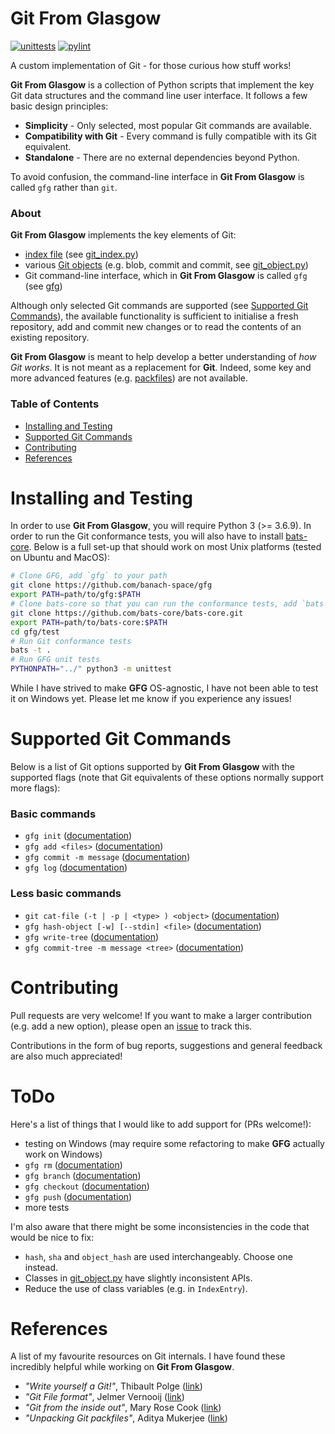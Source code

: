 Git From Glasgow
================

[![unittests](https://github.com/banach-space/gfg/workflows/Ubuntu-unittests/badge.svg?branch=main)](https://github.com/banach-space/gfg/actions?query=workflow%3AUbuntu-unittests+branch%3Amain)
[![pylint](https://github.com/banach-space/gfg/workflows/Ubuntu-pylint/badge.svg)](https://github.com/banach-space/gfg/actions?query=workflow%3AUbuntu-pylint+branch%3Amain)

A custom implementation of Git - for those curious how stuff works!

**Git From Glasgow** is a collection of Python scripts that implement the key
Git data structures and the command line user interface. It follows a
few basic design principles: 

* **Simplicity** - Only selected, most popular Git commands are available.
* **Compatibility with Git** - Every command is fully compatible with its Git
  equivalent.
* **Standalone** - There are no external dependencies beyond Python.

To avoid confusion, the command-line interface in **Git From Glasgow** is
called `gfg` rather than `git`.

### About
**Git From Glasgow** implements the key elements of Git:

* [index file](https://git-scm.com/docs/index-format#_cache_tree) (see [git_index.py](https://github.com/banach-space/gfg/blob/main/git_index.py))
* various [Git objects](https://matthew-brett.github.io/curious-git/git_object_types.html) (e.g. blob, commit and commit, see [git_object.py](https://github.com/banach-space/gfg/blob/main/git_object.py))
* Git command-line interface, which in **Git From Glasgow** is called `gfg` (see [gfg](https://github.com/banach-space/gfg/blob/main/gfg))

Although only selected Git commands are supported (see [Supported Git
Commands](#supported-git-commands)), the available functionality is sufficient
to initialise a fresh repository, add and commit new changes or to read the
contents of an existing repository.

**Git From Glasgow** is meant to help develop a better understanding of _how
Git works_. It is not meant as a replacement for **Git**. Indeed, some key and
more advanced features (e.g.
[packfiles](https://git-scm.com/book/en/v2/Git-Internals-Packfiles)) are not
available.

### Table of Contents
* [Installing and Testing](#installing-and-testing)
* [Supported Git Commands](#supported-git-commands)
* [Contributing](#contributing)
* [References](#references)

Installing and Testing
======================
In order to use **Git From Glasgow**, you will require Python 3 (>= 3.6.9).  In
order to run the Git conformance tests, you will also have to install
[bats-core](https://github.com/bats-core/bats-core). Below is a full set-up
that should work on most Unix platforms (tested on Ubuntu and MacOS):
```bash
# Clone GFG, add `gfg` to your path
git clone https://github.com/banach-space/gfg
export PATH=path/to/gfg:$PATH
# Clone bats-core so that you can run the conformance tests, add `bats` to your path
git clone https://github.com/bats-core/bats-core.git
export PATH=path/to/bats-core:$PATH
cd gfg/test
# Run Git conformance tests
bats -t .
# Run GFG unit tests
PYTHONPATH="../" python3 -m unittest
```
While I have strived to make **GFG** OS-agnostic, I have not been able to test
it on Windows yet. Please let me know if you experience any issues!

Supported Git Commands
==================
Below is a list of Git options supported by **Git From Glasgow** with the
supported flags (note that Git equivalents of these options normally support
more flags):
### Basic commands
* `gfg init` ([documentation](https://git-scm.com/docs/git-init))
* `gfg add <files>` ([documentation](https://git-scm.com/docs/git-add))
* `gfg commit -m message` ([documentation](https://git-scm.com/docs/git-commit))
* `gfg log` ([documentation](https://git-scm.com/docs/git-log))

### Less basic commands
* `git cat-file (-t | -p | <type> ) <object>`
  ([documentation](https://git-scm.com/docs/git-cat-file))
* `gfg hash-object [-w] [--stdin] <file>` ([documentation](https://git-scm.com/docs/git-hash-object))
* `gfg write-tree` ([documentation](https://git-scm.com/docs/git-write-tree))
* `gfg commit-tree -m message <tree>` ([documentation](https://git-scm.com/docs/git-commit-tree))

Contributing
===========
Pull requests are very welcome! If you want to make a larger contribution (e.g.
add a new option), please open an
[issue](https://github.com/banach-space/gfg/issues) to track this.

Contributions in the form of bug reports, suggestions and general feedback are
also much appreciated!

ToDo
======
Here's a list of things that I would like to add support for (PRs welcome!):

* testing on Windows (may require some refactoring to make **GFG** actually
  work on Windows)
* `gfg rm` ([documentation](https://git-scm.com/docs/git-rm))
* `gfg branch` ([documentation](https://git-scm.com/docs/git-branch))
* `gfg checkout` ([documentation](https://git-scm.com/docs/git-checkout))
* `gfg push` ([documentation](https://git-scm.com/docs/git-push))
* more tests

I'm also aware that there might be some inconsistencies in the code that would
be nice to fix:

* `hash`, `sha` and `object_hash` are used interchangeably. Choose one instead.
* Classes in
  [git_object.py](https://github.com/banach-space/gfg/blob/main/git_object.py)
  have slightly inconsistent APIs.
* Reduce the use of class variables (e.g. in `IndexEntry`).

References
===========
A list of my favourite resources on Git internals. I have found these
incredibly helpful while working on **Git From Glasgow**.
* _"Write yourself a Git!"_, Thibault Polge ([link](https://wyag.thb.lt/))
* _"Git File format"_,  Jelmer Vernooĳ ([link](https://www.dulwich.io/docs/tutorial/file-format.html#git-file-format))
* _"Git from the inside out"_, Mary Rose Cook ([link](https://maryrosecook.com/blog/post/git-from-the-inside-out))
* _"Unpacking Git packfiles"_, Aditya Mukerjee ([link](https://codewords.recurse.com/issues/three/unpacking-git-packfiles))

